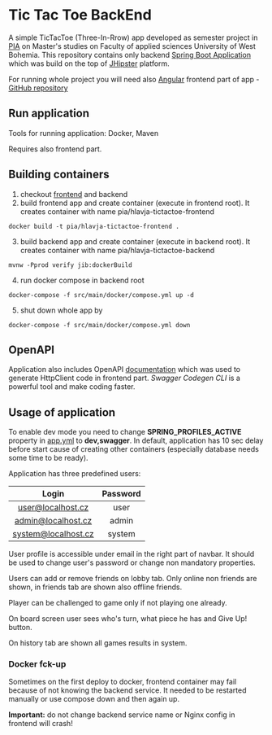 # Tic Tac Toe BackEnd

A simple TicTacToe (Three-In-Rrow) app developed as semester project in [PIA](https://github.com/osvetlik/pia2020/tree/master/semester-project) on Master's studies on Faculty of applied sciences University of West Bohemia.
This repository contains only backend [Spring Boot Application](https://spring.io/projects/spring-boot) which was build on the top of [JHipster](https://www.jhipster.tech/) platform.

For running whole project you will need also [Angular](https://angular.io/) frontend part of app - [GitHub repository](https://github.com/hlavja/TicTacToe-FrontEnd)

## Run application

Tools for running application: Docker, Maven

Requires also frontend part.

## Building containers

1. checkout [frontend](https://github.com/hlavja/TicTacToe-FrontEnd) and backend
2. build frontend app and create container (execute in frontend root). It creates container with name pia/hlavja-tictactoe-frontend

```
docker build -t pia/hlavja-tictactoe-frontend .
```

3. build backend app and create container (execute in backend root). It creates container with name pia/hlavja-tictactoe-backend

```
mvnw -Pprod verify jib:dockerBuild
```

4. run docker compose in backend root

```
docker-compose -f src/main/docker/compose.yml up -d
```

5. shut down whole app by

```
docker-compose -f src/main/docker/compose.yml down
```

## OpenAPI

Application also includes OpenAPI [documentation](/src/main/swagger/swagger.yaml) which was used to generate HttpClient code in frontend part. _Swagger Codegen CLI_ is a powerful tool and make coding faster.

## Usage of application

To enable dev mode you need to change **SPRING_PROFILES_ACTIVE** property in [app.yml](src/main/docker/app.yml) to **dev,swagger**. In default, application has 10 sec delay
before start cause of creating other containers (especially database needs some time to be ready).

Application has three predefined users:

|        Login        | Password |
| :-----------------: | :------: |
|  user@localhost.cz  |   user   |
| admin@localhost.cz  |  admin   |
| system@localhost.cz |  system  |

User profile is accessible under email in the right part of navbar. It should be used to change user's password or change non mandatory properties.

Users can add or remove friends on lobby tab. Only online non friends are shown, in friends tab are shown also offline friends.

Player can be challenged to game only if not playing one already.

On board screen user sees who's turn, what piece he has and Give Up! button.

On history tab are shown all games results in system.

### Docker fck-up

Sometimes on the first deploy to docker, frontend container may fail because of not knowing the backend service. It needed to be restarted manually
or use compose down and then again up.

**Important:** do not change backend service name or Nginx config in frontend will crash!
